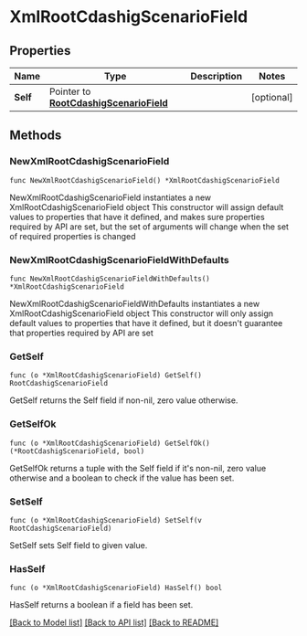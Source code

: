 # XmlRootCdashigScenarioField

## Properties

Name | Type | Description | Notes
------------ | ------------- | ------------- | -------------
**Self** | Pointer to [**RootCdashigScenarioField**](RootCdashigScenarioField.md) |  | [optional] 

## Methods

### NewXmlRootCdashigScenarioField

`func NewXmlRootCdashigScenarioField() *XmlRootCdashigScenarioField`

NewXmlRootCdashigScenarioField instantiates a new XmlRootCdashigScenarioField object
This constructor will assign default values to properties that have it defined,
and makes sure properties required by API are set, but the set of arguments
will change when the set of required properties is changed

### NewXmlRootCdashigScenarioFieldWithDefaults

`func NewXmlRootCdashigScenarioFieldWithDefaults() *XmlRootCdashigScenarioField`

NewXmlRootCdashigScenarioFieldWithDefaults instantiates a new XmlRootCdashigScenarioField object
This constructor will only assign default values to properties that have it defined,
but it doesn't guarantee that properties required by API are set

### GetSelf

`func (o *XmlRootCdashigScenarioField) GetSelf() RootCdashigScenarioField`

GetSelf returns the Self field if non-nil, zero value otherwise.

### GetSelfOk

`func (o *XmlRootCdashigScenarioField) GetSelfOk() (*RootCdashigScenarioField, bool)`

GetSelfOk returns a tuple with the Self field if it's non-nil, zero value otherwise
and a boolean to check if the value has been set.

### SetSelf

`func (o *XmlRootCdashigScenarioField) SetSelf(v RootCdashigScenarioField)`

SetSelf sets Self field to given value.

### HasSelf

`func (o *XmlRootCdashigScenarioField) HasSelf() bool`

HasSelf returns a boolean if a field has been set.


[[Back to Model list]](../README.md#documentation-for-models) [[Back to API list]](../README.md#documentation-for-api-endpoints) [[Back to README]](../README.md)


